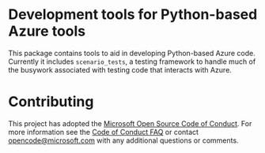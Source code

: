 # Development tools for Python-based Azure tools

This package contains tools to aid in developing Python-based Azure code.
Currently it includes `scenario_tests`,
a testing framework to handle much of the busywork
associated with testing code that interacts with Azure.


# Contributing

This project has adopted the [Microsoft Open Source Code of Conduct](https://opensource.microsoft.com/codeofconduct/). For more information see the [Code of Conduct FAQ](https://opensource.microsoft.com/codeofconduct/faq/) or contact [opencode@microsoft.com](mailto:opencode@microsoft.com) with any additional questions or comments.

